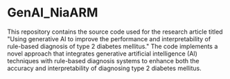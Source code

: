 # GenAI_NiaARM
This repository contains the source code used for the research article titled "Using generative AI to improve the performance and interpretability of rule-based diagnosis of type 2 diabetes mellitus." 
The code implements a novel approach that integrates generative artificial intelligence (AI) techniques with rule-based diagnosis systems to enhance both the accuracy and interpretability of diagnosing type 2 diabetes mellitus.
